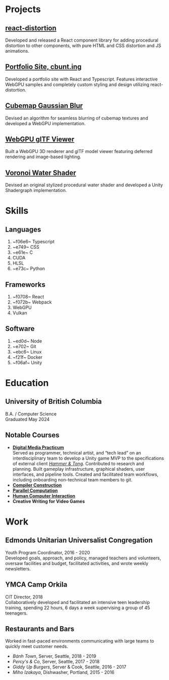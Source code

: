 # Projects
## [react-distortion](https://github.com/cbunt/react-distortion)
Developed and released a React component library
for adding procedural distortion to other components,
with pure HTML and CSS distortion and JS animations.

## [Portfolio Site, cbunt.ing](https://github.com/cbunt/cbunt-portfolio)  
Developed a portfolio site with React and Typescript.
Features interactive WebGPU samples and completely
custom styling and design utilizing react-distortion.

## [Cubemap Gaussian Blur](https://cbunt.ing/samples/cubemap-blur/)  
Devised an algorithm for seamless blurring of cubemap
textures and developed a WebGPU implementation.

## [WebGPU glTF Viewer](https://cbunt.ing/samples/gltf-viewer/)  
Built a WebGPU 3D renderer and glTF model viewer
featuring deferred rendering and image-based lighting.

## [Voronoi Water Shader](https://github.com/cbunt/unity-voronoi-water)
Devised an original stylized procedural water shader
and developed a Unity Shadergraph implementation.


# Skills
## Languages
1. ~f06e6~ Typescript
1. ~e749~ CSS
1. ~e61e~ C
1. CUDA
1. HLSL
1. ~e73c~ Python

## Frameworks
1. ~f0708~ React
1. ~f072b~ Webpack
1. WebGPU
1. Vulkan

## Software
1. ~ed0d~ Node
1. ~e702~ Git
1. ~ebc6~ Linux
1. ~f21f~ Docker
1. ~f06af~ Unity


# Education
## University of British Columbia  
B.A. / Computer Science  
Graduated May 2024

## Notable Courses  
- [**Digital Media Practicum**](https://thecdm.ca/program/mdm/ubc-sfu-digital-media-practicum)  
Served as programmer, technical artist, and “tech
lead” on an interdisciplinary team to develop a
Unity game MVP to the specifications of external
client [*Hammer & Tong*](https://hammertong.ca/). 
Contributed to research and
planning. Built gameplay infrastructure, graphical
shaders, user interfaces, and pipeline tools. Created
and facilitated team workflows, including onboarding
non-technical team members to git.
- [**Compiler Construction**](https://www.students.cs.ubc.ca/~cs-411/2022w2/)
- [**Parallel Computation**](https://vancouver.calendar.ubc.ca/course-descriptions/courses/cpscv-418-parallel-computation)
- [**Human Computer Interaction**](https://www.students.cs.ubc.ca/~cs-344/current-term/)
- **Creative Writing for Video Games**


# Work
## Edmonds Unitarian Universalist Congregation
Youth Program Coordinator, 2016 - 2020  
Developed goals, approach, and policy, managed
teachers and volunteers, oversaw facilities and budget,
facilitated activities, and wrote weekly newsletters.

## YMCA Camp Orkila
CIT Director, 2018  
Collaboratively developed and facilitated an intensive
teen leadership training, spending 22 hours, 6 days a
week supervising a group of 45 teenagers.

## Restaurants and Bars
Worked in fast-paced environments communicating
with large teams to quickly meet customer needs.

- *Bánh Town*, Server, Seattle, 2018 - 2019
- *Percy's & Co*, Server, Seattle, 2017 - 2018
- *Giddy Up Burgers*, Server & Cook, Seattle, 2016 - 2017
- *Miho Izakaya*, Dishwasher, Portland, 2015 - 2016
